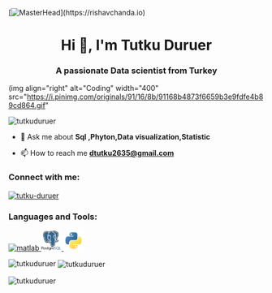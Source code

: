 [![MasterHead](https://1.bp.blogspot.com/-7A4WynwLsM...)](https://rishavchanda.io)
<h1 align="center">Hi 👋, I'm Tutku Duruer</h1>
<h3 align="center">A passionate Data scientist from Turkey</h3>

(img align="right" alt="Coding" width="400" src="https://i.pinimg.com/originals/91/16/8b/91168b4873f6659b3e9fdfe4b89cd864.gif"

<p align="left"> <img src="https://komarev.com/ghpvc/?username=tutkuduruer&label=Profile%20views&color=0e75b6&style=flat" alt="tutkuduruer" /> </p>

- 💬 Ask me about **Sql ,Phyton,Data visualization,Statistic**

- 📫 How to reach me **dtutku2635@gmail.com**

<h3 align="left">Connect with me:</h3>
<p align="left">
<a href="https://linkedin.com/in/tutku-duruer" target="blank"><img align="center" src="https://raw.githubusercontent.com/rahuldkjain/github-profile-readme-generator/master/src/images/icons/Social/linked-in-alt.svg" alt="tutku-duruer" height="30" width="40" /></a>
</p>

<h3 align="left">Languages and Tools:</h3>
<p align="left"> <a href="https://www.mathworks.com/" target="_blank" rel="noreferrer"> <img src="https://upload.wikimedia.org/wikipedia/commons/2/21/Matlab_Logo.png" alt="matlab" width="40" height="40"/> </a> <a href="https://www.postgresql.org" target="_blank" rel="noreferrer"> <img src="https://raw.githubusercontent.com/devicons/devicon/master/icons/postgresql/postgresql-original-wordmark.svg" alt="postgresql" width="40" height="40"/> </a> <a href="https://www.python.org" target="_blank" rel="noreferrer"> <img src="https://raw.githubusercontent.com/devicons/devicon/master/icons/python/python-original.svg" alt="python" width="40" height="40"/> </a> </p>

<p><img align="left" src="https://github-readme-stats.vercel.app/api/top-langs?username=tutkuduruer&show_icons=true&locale=en&layout=compact" alt="tutkuduruer" /></p>

<p>&nbsp;<img align="center" src="https://github-readme-stats.vercel.app/api?username=tutkuduruer&show_icons=true&locale=en" alt="tutkuduruer" /></p>

<p><img align="center" src="https://github-readme-streak-stats.herokuapp.com/?user=tutkuduruer&" alt="tutkuduruer" /></p>

 


